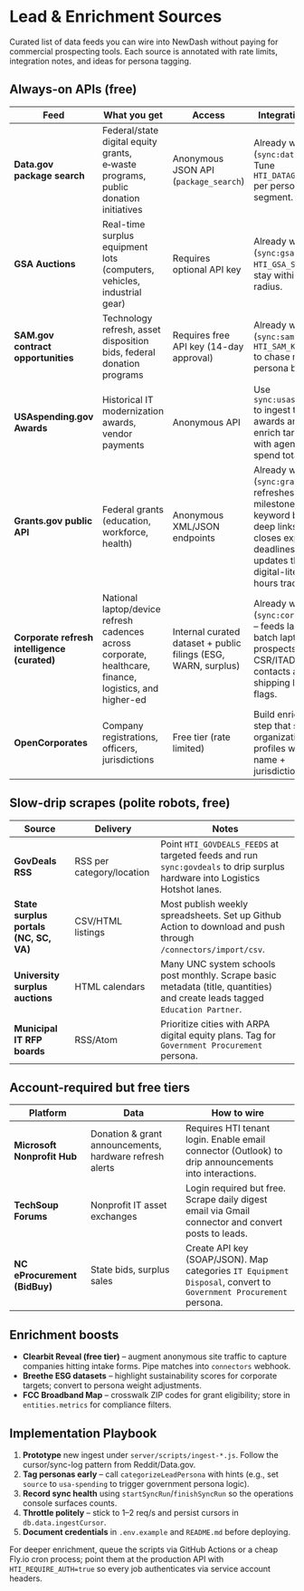 # Lead & Enrichment Sources

Curated list of data feeds you can wire into NewDash without paying for commercial prospecting tools. Each source is annotated with rate limits, integration notes, and ideas for persona tagging.

## Always-on APIs (free)

| Feed | What you get | Access | Integration idea |
| --- | --- | --- | --- |
| **Data.gov package search** | Federal/state digital equity grants, e‑waste programs, public donation initiatives | Anonymous JSON API (`package_search`) | Already wired (`sync:datagov`). Tune `HTI_DATAGOV_QUERY` per persona segment. |
| **GSA Auctions** | Real-time surplus equipment lots (computers, vehicles, industrial gear) | Requires optional API key | Already wired (`sync:gsa`). Use `HTI_GSA_STATES` to stay within pickup radius. |
| **SAM.gov contract opportunities** | Technology refresh, asset disposition bids, federal donation programs | Requires free API key (14-day approval) | Already wired (`sync:sam`). Adjust `HTI_SAM_KEYWORDS` to chase niche persona buckets. |
| **USAspending.gov Awards** | Historical IT modernization awards, vendor payments | Anonymous API | Use `sync:usaspending` to ingest top awards and enrich targets with agency + spend totals. |
| **Grants.gov public API** | Federal grants (education, workforce, health) | Anonymous XML/JSON endpoints | Already wired (`sync:grants`) – refreshes grant milestones with keyword badges, deep links, auto-closes expired deadlines, and updates the digital-literacy hours tracker. |
| **Corporate refresh intelligence (curated)** | National laptop/device refresh cadences across corporate, healthcare, finance, logistics, and higher-ed | Internal curated dataset + public filings (ESG, WARN, surplus) | Already wired (`sync:corporate`) – feeds large-batch laptop prospects with CSR/ITAD contacts and shipping logistics flags. |
| **OpenCorporates** | Company registrations, officers, jurisdictions | Free tier (rate limited) | Build enrichment step that stamps organization profiles with legal name + jurisdiction. |

## Slow-drip scrapes (polite robots, free)

| Source | Delivery | Notes |
| --- | --- | --- |
| **GovDeals RSS** | RSS per category/location | Point `HTI_GOVDEALS_FEEDS` at targeted feeds and run `sync:govdeals` to drip surplus hardware into Logistics Hotshot lanes. |
| **State surplus portals (NC, SC, VA)** | CSV/HTML listings | Most publish weekly spreadsheets. Set up Github Action to download and push through `/connectors/import/csv`. |
| **University surplus auctions** | HTML calendars | Many UNC system schools post monthly. Scrape basic metadata (title, quantities) and create leads tagged `Education Partner`. |
| **Municipal IT RFP boards** | RSS/Atom | Prioritize cities with ARPA digital equity plans. Tag for `Government Procurement` persona. |

## Account-required but free tiers

| Platform | Data | How to wire |
| --- | --- | --- |
| **Microsoft Nonprofit Hub** | Donation & grant announcements, hardware refresh alerts | Requires HTI tenant login. Enable email connector (Outlook) to drip announcements into interactions. |
| **TechSoup Forums** | Nonprofit IT asset exchanges | Login required but free. Scrape daily digest email via Gmail connector and convert posts to leads. |
| **NC eProcurement (BidBuy)** | State bids, surplus sales | Create API key (SOAP/JSON). Map categories `IT Equipment Disposal`, convert to `Government Procurement` persona. |

## Enrichment boosts

- **Clearbit Reveal (free tier)** – augment anonymous site traffic to capture companies hitting intake forms. Pipe matches into `connectors` webhook.
- **Breethe ESG datasets** – highlight sustainability scores for corporate targets; convert to persona weight adjustments.
- **FCC Broadband Map** – crosswalk ZIP codes for grant eligibility; store in `entities.metrics` for compliance filters.

## Implementation Playbook

1. **Prototype** new ingest under `server/scripts/ingest-*.js`. Follow the cursor/sync-log pattern from Reddit/Data.gov.
2. **Tag personas early** – call `categorizeLeadPersona` with hints (e.g., set `source` to `usa-spending` to trigger government persona logic).
3. **Record sync health** using `startSyncRun`/`finishSyncRun` so the operations console surfaces counts.
4. **Throttle politely** – stick to 1–2 req/s and persist cursors in `db.data.ingestCursor`.
5. **Document credentials** in `.env.example` and `README.md` before deploying.

For deeper enrichment, queue the scripts via GitHub Actions or a cheap Fly.io cron process; point them at the production API with `HTI_REQUIRE_AUTH=true` so every job authenticates via service account headers.
